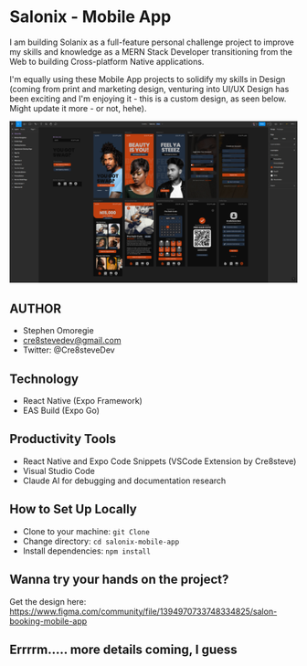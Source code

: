 # Salonix - Mobile App

I am building Solanix as a full-feature personal challenge project to improve my skills and knowledge as a MERN Stack Developer transitioning from the Web to building Cross-platform Native applications.

I'm equally using these Mobile App projects to solidify my skills in Design (coming from print and marketing design, venturing into UI/UX Design has been exciting and I'm enjoying it - this is a custom design, as seen below. Might update it more - or not, hehe).

![Figma Design of Salonix - Designed by Me](image.png)

## AUTHOR

- Stephen Omoregie
- <cre8stevedev@gmail.com>
- Twitter: @Cre8steveDev

## Technology

- React Native (Expo Framework)
- EAS Build (Expo Go)

## Productivity Tools

- React Native and Expo Code Snippets (VSCode Extension by Cre8steve)
- Visual Studio Code
- Claude AI for debugging and documentation research

## How to Set Up Locally

- Clone to your machine: `git Clone`
- Change directory: `cd salonix-mobile-app`
- Install dependencies: `npm install`

## Wanna try your hands on the project?

Get the design here: <https://www.figma.com/community/file/1394970733748334825/salon-booking-mobile-app>

## Errrrm..... more details coming, I guess
